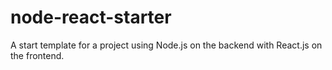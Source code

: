 # node-react-starter
A start template for a project using Node.js on the backend with React.js on the frontend.
